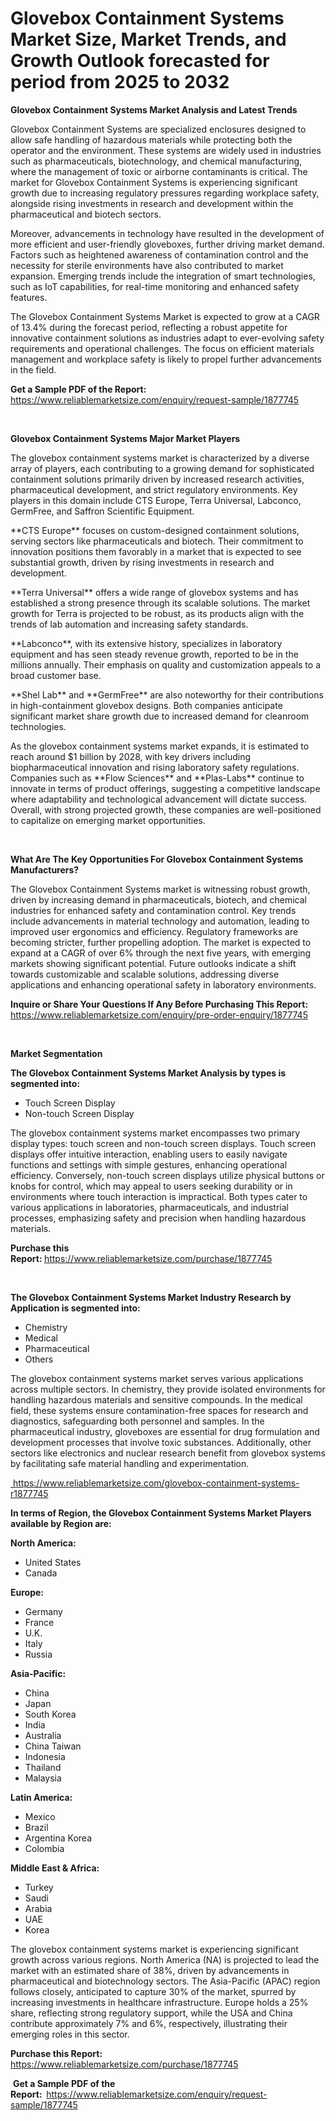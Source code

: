 <p><h1>Glovebox Containment Systems Market Size, Market Trends, and Growth Outlook forecasted for period from 2025 to 2032</h1></p><p><strong>Glovebox Containment Systems Market Analysis and Latest Trends</strong></p>
<p><p>Glovebox Containment Systems are specialized enclosures designed to allow safe handling of hazardous materials while protecting both the operator and the environment. These systems are widely used in industries such as pharmaceuticals, biotechnology, and chemical manufacturing, where the management of toxic or airborne contaminants is critical. The market for Glovebox Containment Systems is experiencing significant growth due to increasing regulatory pressures regarding workplace safety, alongside rising investments in research and development within the pharmaceutical and biotech sectors.</p><p>Moreover, advancements in technology have resulted in the development of more efficient and user-friendly gloveboxes, further driving market demand. Factors such as heightened awareness of contamination control and the necessity for sterile environments have also contributed to market expansion. Emerging trends include the integration of smart technologies, such as IoT capabilities, for real-time monitoring and enhanced safety features. </p><p>The Glovebox Containment Systems Market is expected to grow at a CAGR of 13.4% during the forecast period, reflecting a robust appetite for innovative containment solutions as industries adapt to ever-evolving safety requirements and operational challenges. The focus on efficient materials management and workplace safety is likely to propel further advancements in the field.</p></p>
<p><strong>Get a Sample PDF of the Report:&nbsp;</strong> <a href="https://www.reliablemarketsize.com/enquiry/request-sample/1877745?utm_campaign=2955&utm_medium=2&utm_source=Github&utm_content=ia&utm_term=12042025&utm_id=glovebox-containment-systems">https://www.reliablemarketsize.com/enquiry/request-sample/1877745</a></p>
<p>&nbsp;</p>
<p><strong>Glovebox Containment Systems Major Market Players</strong></p>
<p><p>The glovebox containment systems market is characterized by a diverse array of players, each contributing to a growing demand for sophisticated containment solutions primarily driven by increased research activities, pharmaceutical development, and strict regulatory environments. Key players in this domain include CTS Europe, Terra Universal, Labconco, GermFree, and Saffron Scientific Equipment. </p><p>**CTS Europe** focuses on custom-designed containment solutions, serving sectors like pharmaceuticals and biotech. Their commitment to innovation positions them favorably in a market that is expected to see substantial growth, driven by rising investments in research and development.</p><p>**Terra Universal** offers a wide range of glovebox systems and has established a strong presence through its scalable solutions. The market growth for Terra is projected to be robust, as its products align with the trends of lab automation and increasing safety standards.</p><p>**Labconco**, with its extensive history, specializes in laboratory equipment and has seen steady revenue growth, reported to be in the millions annually. Their emphasis on quality and customization appeals to a broad customer base.</p><p>**Shel Lab** and **GermFree** are also noteworthy for their contributions in high-containment glovebox designs. Both companies anticipate significant market share growth due to increased demand for cleanroom technologies.</p><p>As the glovebox containment systems market expands, it is estimated to reach around $1 billion by 2028, with key drivers including biopharmaceutical innovation and rising laboratory safety regulations. Companies such as **Flow Sciences** and **Plas-Labs** continue to innovate in terms of product offerings, suggesting a competitive landscape where adaptability and technological advancement will dictate success. Overall, with strong projected growth, these companies are well-positioned to capitalize on emerging market opportunities.</p></p>
<p>&nbsp;</p>
<p><strong>What Are The Key Opportunities For Glovebox Containment Systems Manufacturers?</strong></p>
<p><p>The Glovebox Containment Systems market is witnessing robust growth, driven by increasing demand in pharmaceuticals, biotech, and chemical industries for enhanced safety and contamination control. Key trends include advancements in material technology and automation, leading to improved user ergonomics and efficiency. Regulatory frameworks are becoming stricter, further propelling adoption. The market is expected to expand at a CAGR of over 6% through the next five years, with emerging markets showing significant potential. Future outlooks indicate a shift towards customizable and scalable solutions, addressing diverse applications and enhancing operational safety in laboratory environments.</p></p>
<p><strong>Inquire or Share Your Questions If Any Before Purchasing This Report:</strong> <a href="https://www.reliablemarketsize.com/enquiry/pre-order-enquiry/1877745?utm_campaign=2955&utm_medium=2&utm_source=Github&utm_content=ia&utm_term=12042025&utm_id=glovebox-containment-systems">https://www.reliablemarketsize.com/enquiry/pre-order-enquiry/1877745</a></p>
<p>&nbsp;</p>
<p><strong>Market Segmentation</strong></p>
<p><strong>The Glovebox Containment Systems Market Analysis by types is segmented into:</strong></p>
<p><ul><li>Touch Screen Display</li><li>Non-touch Screen Display</li></ul></p>
<p><p>The glovebox containment systems market encompasses two primary display types: touch screen and non-touch screen displays. Touch screen displays offer intuitive interaction, enabling users to easily navigate functions and settings with simple gestures, enhancing operational efficiency. Conversely, non-touch screen displays utilize physical buttons or knobs for control, which may appeal to users seeking durability or in environments where touch interaction is impractical. Both types cater to various applications in laboratories, pharmaceuticals, and industrial processes, emphasizing safety and precision when handling hazardous materials.</p></p>
<p><strong>Purchase this Report:&nbsp;</strong><a href="https://www.reliablemarketsize.com/purchase/1877745?utm_campaign=2955&utm_medium=2&utm_source=Github&utm_content=ia&utm_term=12042025&utm_id=glovebox-containment-systems">https://www.reliablemarketsize.com/purchase/1877745</a></p>
<p>&nbsp;</p>
<p><strong>The Glovebox Containment Systems Market Industry Research by Application is segmented into:</strong></p>
<p><ul><li>Chemistry</li><li>Medical</li><li>Pharmaceutical</li><li>Others</li></ul></p>
<p><p>The glovebox containment systems market serves various applications across multiple sectors. In chemistry, they provide isolated environments for handling hazardous materials and sensitive compounds. In the medical field, these systems ensure contamination-free spaces for research and diagnostics, safeguarding both personnel and samples. In the pharmaceutical industry, gloveboxes are essential for drug formulation and development processes that involve toxic substances. Additionally, other sectors like electronics and nuclear research benefit from glovebox systems by facilitating safe material handling and experimentation.</p></p>
<p><a href="https://www.reliablemarketsize.com/glovebox-containment-systems-r1877745?utm_campaign=2955&utm_medium=2&utm_source=Github&utm_content=ia&utm_term=12042025&utm_id=glovebox-containment-systems">&nbsp;https://www.reliablemarketsize.com/glovebox-containment-systems-r1877745</a></p>
<p><strong>In terms of Region, the Glovebox Containment Systems Market Players available by Region are:</strong></p>
<p>
    <p> <strong> North America: </strong>
        <ul>
            <li>United States</li>
            <li>Canada</li>
        </ul>
        </p> 
    <p> <strong> Europe: </strong>
        <ul>
            <li>Germany</li>
            <li>France</li>
            <li>U.K.</li>
            <li>Italy</li>
            <li>Russia</li>
        </ul>
        </p> 
    <p> <strong> Asia-Pacific: </strong>
        <ul>
            <li>China</li>
            <li>Japan</li>
            <li>South Korea</li>
            <li>India</li>
            <li>Australia</li>
            <li>China Taiwan</li>
            <li>Indonesia</li>
            <li>Thailand</li>
            <li>Malaysia</li>
        </ul>
        </p> 
    <p> <strong> Latin America: </strong>
        <ul>
            <li>Mexico</li>
            <li>Brazil</li>
            <li>Argentina Korea</li>
            <li>Colombia</li>
        </ul>
        </p> 
    <p> <strong> Middle East & Africa: </strong>
        <ul>
            <li>Turkey</li>
            <li>Saudi</li>
            <li>Arabia</li>
            <li>UAE</li>
            <li>Korea</li>
        </ul>
    </p>
    </p>
<p><p>The glovebox containment systems market is experiencing significant growth across various regions. North America (NA) is projected to lead the market with an estimated share of 38%, driven by advancements in pharmaceutical and biotechnology sectors. The Asia-Pacific (APAC) region follows closely, anticipated to capture 30% of the market, spurred by increasing investments in healthcare infrastructure. Europe holds a 25% share, reflecting strong regulatory support, while the USA and China contribute approximately 7% and 6%, respectively, illustrating their emerging roles in this sector.</p></p>
<p><strong>Purchase this Report: </strong><a href="https://www.reliablemarketsize.com/purchase/1877745?utm_campaign=2955&utm_medium=2&utm_source=Github&utm_content=ia&utm_term=12042025&utm_id=glovebox-containment-systems">https://www.reliablemarketsize.com/purchase/1877745</a></p>
<p>&nbsp;<strong>Get a Sample PDF of the Report:&nbsp;&nbsp;</strong><a href="https://www.reliablemarketsize.com/enquiry/request-sample/1877745?utm_campaign=2955&utm_medium=2&utm_source=Github&utm_content=ia&utm_term=12042025&utm_id=glovebox-containment-systems">https://www.reliablemarketsize.com/enquiry/request-sample/1877745</a></p>
<p><strong></strong></p>
<p><p></p><p></p><p></p></p>